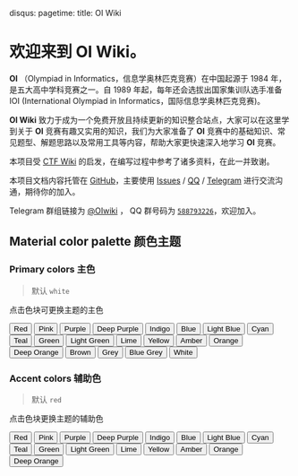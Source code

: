 disqus:
pagetime:
title: OI Wiki

# 欢迎来到 **OI Wiki**。

**OI** （Olympiad in Informatics，信息学奥林匹克竞赛）在中国起源于 1984 年，是五大高中学科竞赛之一。自 1989 年起，每年还会选拔出国家集训队选手准备 IOI (International Olympiad in Informatics，国际信息学奥林匹克竞赛)。

**OI Wiki** 致力于成为一个免费开放且持续更新的知识整合站点，大家可以在这里学到关于 **OI** 竞赛有趣又实用的知识，我们为大家准备了 **OI** 竞赛中的基础知识、常见题型、解题思路以及常用工具等内容，帮助大家更快速深入地学习 **OI** 竞赛。

本项目受 [CTF Wiki](https://ctf-wiki.github.io/ctf-wiki/) 的启发，在编写过程中参考了诸多资料，在此一并致谢。

本项目文档内容托管在 [GitHub](https://github.com/24OI/OI-wiki)，主要使用 [Issues](https://github.com/24OI/OI-wiki/issues) / [QQ](https://jq.qq.com/?_wv=1027&k=5EfkM6K) / [Telegram](https://t.me/OIwiki) 进行交流沟通，期待你的加入。

Telegram 群组链接为 [@OIwiki](https://t.me/OIwiki) ， QQ 群号码为 [`588793226`](https://jq.qq.com/?_wv=1027&k=5EfkM6K)，欢迎加入。

## Material color palette 颜色主题
### Primary colors 主色

> 默认 `white`

点击色块可更换主题的主色

<button data-md-color-primary="red">Red</button>
<button data-md-color-primary="pink">Pink</button>
<button data-md-color-primary="purple">Purple</button>
<button data-md-color-primary="deep-purple">Deep Purple</button>
<button data-md-color-primary="indigo">Indigo</button>
<button data-md-color-primary="blue">Blue</button>
<button data-md-color-primary="light-blue">Light Blue</button>
<button data-md-color-primary="cyan">Cyan</button>
<button data-md-color-primary="teal">Teal</button>
<button data-md-color-primary="green">Green</button>
<button data-md-color-primary="light-green">Light Green</button>
<button data-md-color-primary="lime">Lime</button>
<button data-md-color-primary="yellow">Yellow</button>
<button data-md-color-primary="amber">Amber</button>
<button data-md-color-primary="orange">Orange</button>
<button data-md-color-primary="deep-orange">Deep Orange</button>
<button data-md-color-primary="brown">Brown</button>
<button data-md-color-primary="grey">Grey</button>
<button data-md-color-primary="blue-grey">Blue Grey</button>
<button data-md-color-primary="white">White</button>

<script>
  var buttons = document.querySelectorAll("button[data-md-color-primary]");
  Array.prototype.forEach.call(buttons, function(button) {
    button.addEventListener("click", function() {
      document.body.dataset.mdColorPrimary = this.dataset.mdColorPrimary;
      localStorage.setItem("data-md-color-primary",this.dataset.mdColorPrimary);
    })
  })
</script>

### Accent colors 辅助色

> 默认 `red`

点击色块更换主题的辅助色

<button data-md-color-accent="red">Red</button>
<button data-md-color-accent="pink">Pink</button>
<button data-md-color-accent="purple">Purple</button>
<button data-md-color-accent="deep-purple">Deep Purple</button>
<button data-md-color-accent="indigo">Indigo</button>
<button data-md-color-accent="blue">Blue</button>
<button data-md-color-accent="light-blue">Light Blue</button>
<button data-md-color-accent="cyan">Cyan</button>
<button data-md-color-accent="teal">Teal</button>
<button data-md-color-accent="green">Green</button>
<button data-md-color-accent="light-green">Light Green</button>
<button data-md-color-accent="lime">Lime</button>
<button data-md-color-accent="yellow">Yellow</button>
<button data-md-color-accent="amber">Amber</button>
<button data-md-color-accent="orange">Orange</button>
<button data-md-color-accent="deep-orange">Deep Orange</button>

<script>
  var buttons = document.querySelectorAll("button[data-md-color-accent]");
  Array.prototype.forEach.call(buttons, function(button) {
    button.addEventListener("click", function() {
      document.body.dataset.mdColorAccent = this.dataset.mdColorAccent;
      localStorage.setItem("data-md-color-accent",this.dataset.mdColorAccent);
    })
  })
</script>
